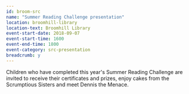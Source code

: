 ```yaml
---
id: broom-src
name: "Summer Reading Challenge presentation"
location: broomhill-library
location-text: Broomhill Library
event-start-date: 2018-09-07
event-start-time: 1600
event-end-time: 1800
event-category: src-presentation
breadcrumb: y
---
```


Children who have completed this year's Summer Reading Challenge are invited to receive their certificates and prizes, enjoy cakes from the Scrumptious Sisters and meet Dennis the Menace.
